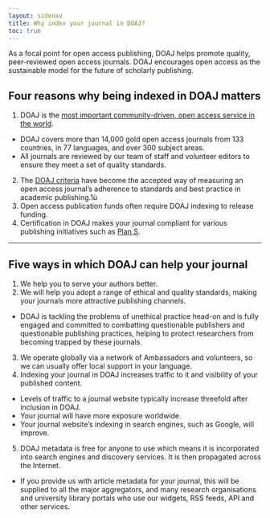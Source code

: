 ```yaml
---
layout: sidenav
title: Why index your journal in DOAJ?
toc: true
---
```


As a focal point for open access publishing, DOAJ helps promote quality, peer-reviewed open access journals. DOAJ encourages open access as the sustainable model for the future of scholarly publishing.

## Four reasons why being indexed in DOAJ matters

1. DOAJ is the [most important community-driven, open access service in the world].
  - DOAJ covers more than 14,000 gold open access journals from 133 countries, in 77 languages, and over 300 subject areas.
  - All journals are reviewed by our team of staff and volunteer editors to ensure they meet a set of quality standards.
2. The [DOAJ criteria] have become the accepted way of measuring an open access journal’s adherence to standards and best practice in academic publishing.1ù
3. Open access publication funds often require DOAJ indexing to release funding.
4. Certification in DOAJ makes your journal compliant for various publishing initiatives such as [Plan S].

---

## Five ways in which DOAJ can help your journal

1. We help you to serve your authors better.
2. We will help you adopt a range of ethical and quality standards, making your journals more attractive publishing channels.
  - DOAJ is tackling the problems of unethical practice head-on and is fully engaged and committed to combatting questionable publishers and questionable publishing practices, helping to protect researchers from becoming trapped by these journals.
3. We operate globally via a network of Ambassadors and volunteers, so we can usually offer local support in your language.
4. Indexing your journal in DOAJ increases traffic to it and visibility of your published content.
  - Levels of traffic to a journal website typically increase threefold after inclusion in DOAJ.
  - Your journal will have more exposure worldwide.
  - Your journal website’s indexing in search engines, such as Google, will improve.
5. DOAJ metadata is free for anyone to use which means it is incorporated into search engines and discovery services. It is then propagated across the Internet.
  - If you provide us with article metadata for your journal, this will be supplied to all the major aggregators, and many research organisations and university library portals who use our widgets, RSS feeds, API and other services.

[most important community-driven, open access service in the world]: http://repository.jisc.ac.uk/6269/10/final-KE-Report-V5.1-20JAN2016.pdf
[DOAJ criteria]: https://docs.google.com/document/d/1Wm1tFFWHIyfFwUSvm7a7jtSxYW6i7WFDw3j8y6f7NIk/edit?ts=5e846f53#heading=h.9y1a9u8qc0x3
[Plan S]: https://www.coalition-s.org/
